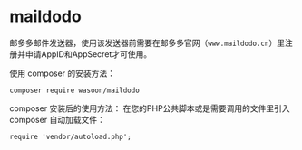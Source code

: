 # maildodo
邮多多邮件发送器，使用该发送器前需要在邮多多官网（`www.maildodo.cn`）里注册并申请AppID和AppSecret才可使用。

使用 composer 的安装方法：

`composer require wasoon/maildodo`

composer 安装后的使用方法：
在您的PHP公共脚本或是需要调用的文件里引入 composer 自动加载文件：

`require 'vendor/autoload.php';`